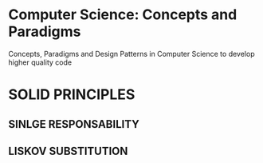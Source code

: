 # Computer Science: Concepts and Paradigms
Concepts, Paradigms and Design Patterns in Computer Science to develop higher quality code

# SOLID PRINCIPLES

## SINLGE RESPONSABILITY

## LISKOV SUBSTITUTION
